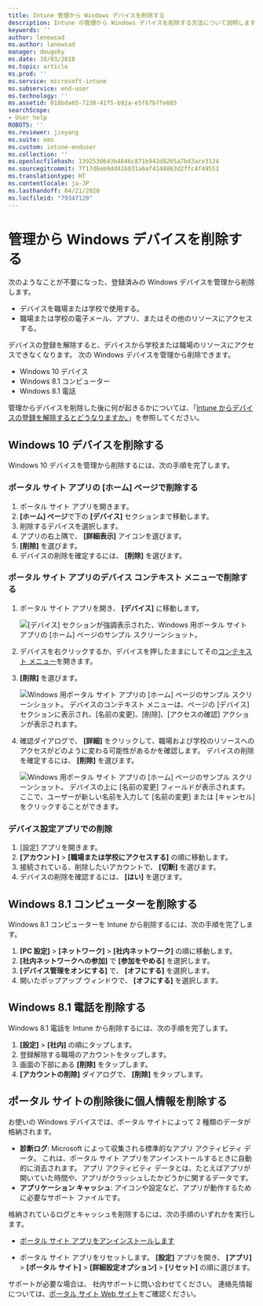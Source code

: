 ```yaml
---
title: Intune 管理から Windows デバイスを削除する
description: Intune の管理から Windows デバイスを削除する方法について説明します
keywords: ''
author: lenewsad
ms.author: lanewsad
manager: dougeby
ms.date: 10/03/2018
ms.topic: article
ms.prod: ''
ms.service: microsoft-intune
ms.subservice: end-user
ms.technology: ''
ms.assetid: 018bda65-7238-41f5-b92a-e5f67b7fe085
searchScope:
- User help
ROBOTS: ''
ms.reviewer: jieyang
ms.suite: ems
ms.custom: intune-enduser
ms.collection: ''
ms.openlocfilehash: 1392530643b4846c871b942d8265a7b43ace3124
ms.sourcegitcommit: 7f17d6eb9dd41b031a6af4148863d2ffc4f49551
ms.translationtype: HT
ms.contentlocale: ja-JP
ms.lasthandoff: 04/21/2020
ms.locfileid: "79347120"
---
```

# <a name="remove-your-windows-device-from-management"></a>管理から Windows デバイスを削除する

次のようなことが不要になった、登録済みの Windows デバイスを管理から削除します。  
* デバイスを職場または学校で使用する。 
* 職場または学校の電子メール、アプリ、またはその他のリソースにアクセスする。

デバイスの登録を解除すると、デバイスから学校または職場のリソースにアクセスできなくなります。 次の Windows デバイスを管理から削除できます。  
* Windows 10 デバイス 
* Windows 8.1 コンピューター
* Windows 8.1 電話
 
管理からデバイスを削除した後に何が起きるかについては、「[Intune からデバイスの登録を解除するとどうなりますか。](what-happens-if-you-unenroll-your-device-from-intune-windows.md)」を参照してください。  

## <a name="remove-your-windows-10-device"></a>Windows 10 デバイスを削除する
Windows 10 デバイスを管理から削除するには、次の手順を完了します。

### <a name="remove-in-company-portal-app-home-page"></a>ポータル サイト アプリの **[ホーム]** ページで削除する  

1. ポータル サイト アプリを開きます。
2. **[ホーム] ページ**で下の **[デバイス]** セクションまで移動します。
3. 削除するデバイスを選択します。
3. アプリの右上隅で、 **[詳細表示]** アイコンを選びます。
4. **[削除]** を選びます。 
5. デバイスの削除を確定するには、 **[削除]** を選びます。  

### <a name="remove-in-company-portal-app-device-context-menu"></a>ポータル サイト アプリのデバイス コンテキスト メニューで削除する  

1. ポータル サイト アプリを開き、 **[デバイス]** に移動します。

    ![[デバイス] セクションが強調表示された、Windows 用ポータル サイト アプリの [ホーム] ページのサンプル スクリーンショット。](./media/1809_CheckAccess_Context_Select_Device.png)

2. デバイスを右クリックするか、デバイスを押したままにしてその[コンテキスト メニュー](https://docs.microsoft.com//windows/uwp/design/controls-and-patterns/menus)を開きます。  

3. **[削除]** を選びます。  

    ![Windows 用ポータル サイト アプリの [ホーム] ページのサンプル スクリーンショット。 デバイスのコンテキスト メニューは、ページの **[デバイス]** セクションに表示され、[名前の変更]、[削除]、[アクセスの確認] アクションが表示されます。](./media/1809_DeviceContextMenu_Windows_CP.png)  

5. 確認ダイアログで、 **[詳細]** をクリックして、職場および学校のリソースへのアクセスがどのように変わる可能性があるかを確認します。 デバイスの削除を確定するには、 **[削除]** を選びます。   

     ![Windows 用ポータル サイト アプリの [ホーム] ページのサンプル スクリーンショット。 デバイスの上に [名前の変更] フィールドが表示されます。ここで、ユーザーが新しい名前を入力して [名前の変更] または [キャンセル] をクリックすることができます。](./media/1808_RemoveDevice_Popup.png)  


### <a name="remove-in-device-settings-app"></a>デバイス設定アプリでの削除
1. [設定] アプリを開きます。 
2. **[アカウント]**  >  **[職場または学校にアクセスする]** の順に移動します。
3. 接続されている、削除したいアカウントで、 **[切断]** を選びます。
4. デバイスの削除を確認するには、 **[はい]** を選びます。

## <a name="remove-your-windows-81-computer"></a>Windows 8.1 コンピューターを削除する
Windows 8.1 コンピューターを Intune から削除するには、次の手順を完了します。

1. **[PC 設定]**  >  **[ネットワーク]**  >  **[社内ネットワーク]** の順に移動します。
2. **[社内ネットワークへの参加]** で **[参加をやめる]** を選択します。
3. **[デバイス管理をオンにする]** で、 **[オフにする]** を選択します。
4. 開いたポップアップ ウィンドウで、 **[オフにする]** を選択します。

## <a name="remove-your-windows-81-phone"></a>Windows 8.1 電話を削除する
Windows 8.1 電話を Intune から削除するには、次の手順を完了します。

1. **[設定]**  >  **[社内]** の順にタップします。
2. 登録解除する職場のアカウントをタップします。
3. 画面の下部にある **[削除]** をタップします。
4. **[アカウントの削除]** ダイアログで、 **[削除]** をタップします。  
## <a name="removing-your-personal-information-after-removing-the-company-portal"></a>ポータル サイトの削除後に個人情報を削除する  

お使いの Windows デバイスでは、ポータル サイトによって 2 種類のデータが格納されます。

- **診断ログ**: Microsoft によって収集される標準的なアプリ アクティビティ データ。 これは、ポータル サイト アプリをアンインストールするときに自動的に消去されます。 アプリ アクティビティ データとは、たとえばアプリが開いていた時間や、アプリがクラッシュしたかどうかに関するデータです。
- **アプリケーション キャッシュ**: アイコンや設定など、アプリが動作するために必要なサポート ファイルです。

格納されているログとキャッシュを削除するには、次の手順のいずれかを実行します。

* [ポータル サイト アプリをアンインストールします](https://support.microsoft.com/help/4028003/windows-10-uninstall-apps-and-programs) 

* ポータル サイト アプリをリセットします。 **[設定]** アプリを開き、 **[アプリ]**  >  **[ポータル サイト]**  >  **[詳細設定オプション]**  >  **[リセット]** の順に選びます。 

サポートが必要な場合は、 社内サポートに問い合わせてください。 連絡先情報については、[ポータル サイト Web サイト](https://go.microsoft.com/fwlink/?linkid=2010980)をご確認ください。
